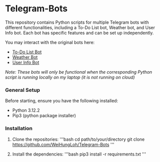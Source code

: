 # Telegram-Bots

This repository contains Python scripts for multiple Telegram bots with different functionalities, including a To-Do List bot, Weather bot, and User Info bot.
Each bot has specific features and can be set up independently.

You may interact with the original bots here:
- [To-Do List Bot](https://t.me/ToDoListxBot)
- [Weather Bot](https://t.me/Weathersgxbot)
- [User Info Bot](https://t.me/userinformationxbot)

*Note: These bots will only be functional when the corresponding Python script is running locally on my laptop (it is not running on cloud)*

### General Setup
Before starting, ensure you have the following installed:
- Python 3.12.2
- Pip3 (python package installer)
  
### Installation
1. Clone the repositories:
   '''bash
   cd path/to/your/directory
   git clone https://github.com/WeiHungLoh/Telegram-Bots
   '''

3. Install the dependencies:
   '''bash
   pip3 install -r requirements.txt
   '''
